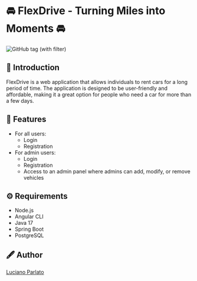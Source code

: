 # 🚘 FlexDrive - Turning Miles into Moments 🚘

![GitHub tag (with filter)](https://img.shields.io/github/v/tag/Luci02/FlexDrive)

## 💬 Introduction

FlexDrive is a web application that allows individuals to rent cars for a long period of time. The application is designed to be user-friendly and affordable, making it a great option for people who need a car for more than a few days.

## 📰 Features
- For all users:
    - Login
    - Registration
- For admin users:
    - Login
    - Registration
    - Access to an admin panel where admins can add, modify, or remove vehicles

## ⚙️ Requirements

- Node.js
- Angular CLI
- Java 17
- Spring Boot
- PostgreSQL

## 🖋️ Author

[Luciano Parlato](https://github.com/Luci02)